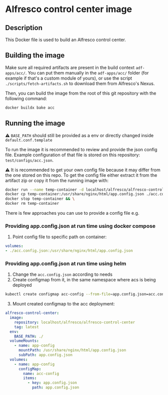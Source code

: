 # Alfresco control center image

## Description

This Docker file is used to build an Alfresco control center.

## Building the image

Make sure all required artifacts are present in the build context `adf-apps/acc/`.
You can put them manually in the `adf-apps/acc/` folder (for example if that's a
custom module of yours), or use the script `./scripts/fetch-artifacts.sh` to
download them from Alfresco's Nexus.

Then, you can build the image from the root of this git repository with the
following command:

```bash
docker buildx bake acc
```

## Running the image

:warning: `BASE_PATH` should still be provided as a env or directly changed
inside `default.conf.template`

To run the image it is recommended to review and provide the json config file.
Example configuration of that file is stored on this repository: `test/configs/acc.json`.

:warning: It is recommended to get your own config file because it may differ
from the one stored on this repo. To get the config file either extract it from
the artifact zip or copy it from the running image with:

```sh
docker run --name temp-container -d localhost/alfresco/alfresco-control-center:latest && \
docker cp temp-container:/usr/share/nginx/html/app.config.json ./acc.config.json && \
docker stop temp-container && \
docker rm temp-container
```

There is few approaches you can use to provide a config
file e.g.

### Providing app.config.json at run time using docker compose

1. Point config file to specific path on container:

```yaml
volumes:
- ./acc.config.json:/usr/share/nginx/html/app.config.json
```

### Providing app.config.json at run time using helm

1. Change the `acc.config.json` according to needs
2. Create configmap from it, in the same namespace where acs is being deployed

```sh
kubectl create configmap acc-config --from-file=app.config.json=acc.config.json
```

3. Mount created configmap to the acc deployment:

```yaml
alfresco-control-center:
  image:
    repository: localhost/alfresco/alfresco-control-center
    tag: latest
  env:
    BASE_PATH: ./
  volumeMounts:
    - name: app-config
      mountPath: /usr/share/nginx/html/app.config.json
      subPath: app.config.json
  volumes:
    - name: app-config
      configMap:
        name: acc-config
        items:
          - key: app.config.json
            path: app.config.json
```
